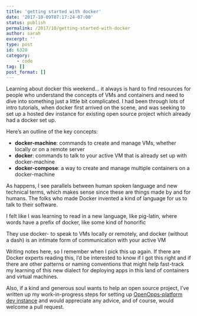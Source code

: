 ```yaml
---
title: 'getting started with docker'
date: '2017-10-09T07:17:24-07:00'
status: publish
permalink: /2017/10/getting-started-with-docker
author: sarah
excerpt: ''
type: post
id: 6328
category:
    - code
tag: []
post_format: []
---
```

Learning about docker this weekend… it always is hard to find resources for people who understand the concepts of VMs and containers and need to dive into something just a little bit complicated. I had been through lots of intro tutorials, when docker first arrived on the scene, and was seeking to set up a hosted dev instance for existing open source project which already had a docker set up.

Here’s an outline of the key concepts:

- **docker-machine**: commands to create and manage VMs, whether locally or on a remote server
- **docker**: commands to talk to your active VM that is already set up with docker-machine
- **docker-compose**: a way to create and manage multiple containers on a docker-machine

As happens, I see parallels between human spoken language and new technical terms, which makes sense since these are things made by and for humans. The folks who made Docker invented a kind of language for us to talk to their software.

I felt like I was learning to read in a new language, like pig-latin, where words have a prefix of docker, like some kind of honorific

They use docker- to speak to VMs locally or remotely, and docker (without a dash) is an intimate form of communication with your active VM

Writing notes here, so I remember when I pick this up again. If there are Docker experts reading this, I’d be interested to know if I got this right and if there are other patterns or naming conventions that might help fast-track my learning of this new dialect for deploying apps in this land of containers and virtual machines.

Also, if a kind and generous soul wants to help an open source project, I’ve written up my work-in-progress steps for setting up [OpenOpps-platform dev instance](https://github.com/openopps/openopps-platform/issues/1560) and would appreciate any advice, and of course, would welcome a pull request.